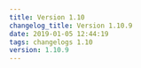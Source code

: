 ```yaml
---
title: Version 1.10
changelog_title: Version 1.10.9
date: 2019-01-05 12:44:19 
tags: changelogs 1.10
version: 1.10.9
---
```

<script src="https://gist.github.com/spinnaker-release/8c6e6abe2a0016b823b900523e82cba1.js"/>
